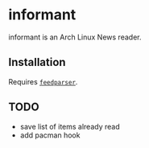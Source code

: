 # informant

informant is an Arch Linux News reader.

## Installation

Requires [`feedparser`](https://pypi.python.org/pypi/feedparser).

## TODO

- save list of items already read
- add pacman hook

